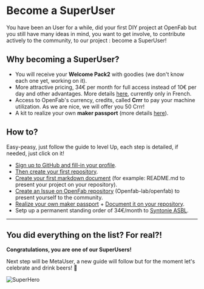# Become a SuperUser

You have been an User for a while, did your first DIY project at OpenFab but you still have many ideas in mind, 
you want to get involve, to contribute actively to the community, to our project : become a SuperUser!

## Why becoming a SuperUser?  

- You will receive your __Welcome Pack2__ with goodies (we don't know each one yet, working on it).  
- More attractive pricing, 34€ per month for full access instead of 10€ per day and other advantages. 
More details [here](https://github.com/openfab-lab/openfab/wiki/Tarifs-SuperUser), currently only in French.  
- Access to OpenFab's currency, credits, called __Crrr__ to pay your machine utilization. As we are nice, we will offer you 50 Crrr!
- A kit to realize your own __maker passport__ (more details [here](https://github.com/openfab-lab/passeportMaker#a-passport-for-the-maker-network)).  

## How to? 

Easy-peasy, just follow the guide to level Up, each step is detailed, if needed, just click on it!  

- [Sign up to GitHub and fill-in your profile](profile-github.md).  
- [Then create your first repository](create-repo.md).
- [Create your first markdown document](create-md.md) (for example: README.md to present your project on your repository).
- [Create an Issue on OpenFab repository](create-issue.md) (Openfab-lab/openfab) to present yourself to the community.
- [Realize your own maker passport](https://github.com/openfab-lab/passeportMaker#how-to-make-it) + [Document it on your repository](document-passport.md).
- Setp up a permanent standing order of 34€/month to [Syntonie ASBL](http://openfab.be/adhesion).

_________

## You did everything on the list? For real?!

**Congratulations, you are one of our SuperUsers!** 


Next step will be MetaUser, a new guide will follow but for the moment let's celebrate and drink beers! :beers:  

![SuperHero](http://static2.fjcdn.com/comments/I+prefer+to+appreciate+that+these+were+my+childhoods+moral+_ec9c5943e0825bab520da5ebbc951a15.jpg)
